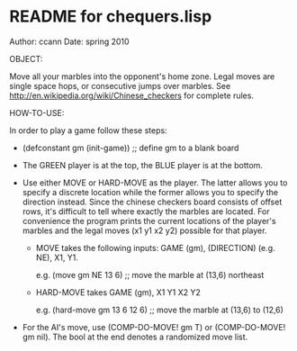 # README for chequers.lisp

Author: ccann
Date: spring 2010

OBJECT:

Move all your marbles into the opponent's home zone. Legal moves are single space hops, or
consecutive jumps over marbles. See http://en.wikipedia.org/wiki/Chinese_checkers for
complete rules.

HOW-TO-USE:

In order to play a game follow these steps:

* (defconstant gm (init-game)) ;; define gm to a blank board

* The GREEN player is at the top, the BLUE player is at the bottom.

* Use either MOVE or HARD-MOVE as the player. The latter allows you to specify a discrete
location while the former allows you to specify the direction instead. Since the chinese
checkers board consists of offset rows, it's difficult to tell where exactly the marbles
are located. For convenience the program prints the current locations of the player's
marbles and the legal moves (x1 y1 x2 y2) possible for that player.

  * MOVE takes the following inputs: GAME (gm), (DIRECTION) (e.g. NE), X1, Y1.
    
    e.g. (move gm NE 13 6)  ;;  move the marble at (13,6) northeast

  * HARD-MOVE takes GAME (gm), X1 Y1 X2 Y2

    e.g. (hard-move gm 13 6 12 6) ;; move the marble at (13,6) to (12,6)

* For the AI's move, use (COMP-DO-MOVE! gm T) or (COMP-DO-MOVE! gm nil). The bool at the
end denotes a randomized move list.







